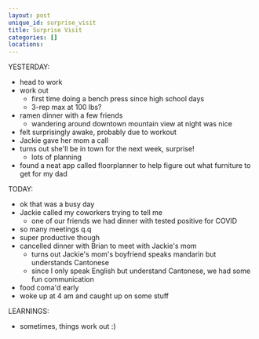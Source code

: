 ```yaml
---
layout: post
unique_id: surprise_visit
title: Surprise Visit
categories: []
locations: 
---
```


YESTERDAY:
* head to work
* work out
  * first time doing a bench press since high school days
  * 3-rep max at 100 lbs?
* ramen dinner with a few friends
  * wandering around downtown mountain view at night was nice
* felt surprisingly awake, probably due to workout
* Jackie gave her mom a call
* turns out she'll be in town for the next week, surprise!
  * lots of planning
* found a neat app called floorplanner to help figure out what furniture to get for my dad

TODAY:
* ok that was a busy day
* Jackie called my coworkers trying to tell me
  * one of our friends we had dinner with tested positive for COVID
* so many meetings q.q
* super productive though
* cancelled dinner with Brian to meet with Jackie's mom
  * turns out Jackie's mom's boyfriend speaks mandarin but understands Cantonese
  * since I only speak English but understand Cantonese, we had some fun communication
* food coma'd early
* woke up at 4 am and caught up on some stuff

LEARNINGS:
* sometimes, things work out :)

